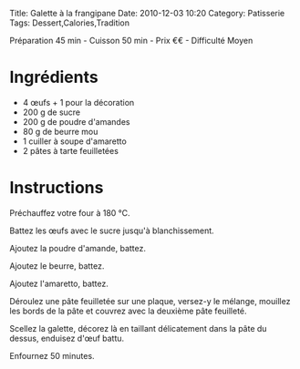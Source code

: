 Title: Galette à la frangipane
Date: 2010-12-03 10:20
Category: Patisserie
Tags: Dessert,Calories,Tradition

Préparation 45 min - Cuisson 50 min - Prix €€ - Difficulté Moyen

# Ingrédients

- 4 œufs + 1 pour la décoration
- 200 g de sucre
- 200 g de poudre d'amandes
- 80 g de beurre mou
- 1 cuiller à soupe d'amaretto
- 2 pâtes à tarte feuilletées

# Instructions

Préchauffez votre four à 180 °C.

Battez les œufs avec le sucre jusqu'à blanchissement.

Ajoutez la poudre d'amande, battez.

Ajoutez le beurre, battez.

Ajoutez l'amaretto, battez.

Déroulez une pâte feuilletée sur une plaque, versez-y le mélange, mouillez les bords de la pâte et couvrez avec la deuxième pâte feuilleté.

Scellez la galette, décorez là en taillant délicatement dans la pâte du dessus, enduisez d'œuf battu.

Enfournez 50 minutes.
